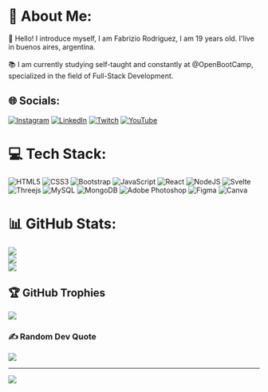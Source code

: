 # 💫 About Me:
🔭 Hello! I introduce myself, I am Fabrizio Rodriguez, I am 19 years old. I'live in buenos aires, argentina.<br><br>📚 I am currently studying self-taught and constantly at @OpenBootCamp, specialized in the field of Full-Stack Development.


## 🌐 Socials:
[![Instagram](https://img.shields.io/badge/Instagram-%23E4405F.svg?logo=Instagram&logoColor=white)](https://www.instagram.com/fabbriu_/) [![LinkedIn](https://img.shields.io/badge/LinkedIn-%230077B5.svg?logo=linkedin&logoColor=white)](https://www.linkedin.com/in/fabrizio-rodriguez-347663216/) [![Twitch](https://img.shields.io/badge/Twitch-%239146FF.svg?logo=Twitch&logoColor=white)](https://www.twitch.tv/fabrox) [![YouTube](https://img.shields.io/badge/YouTube-%23FF0000.svg?logo=YouTube&logoColor=white)](https://www.youtube.com/channel/UCtaHNbpIukErWEE_58vwOOw) 

# 💻 Tech Stack:
![HTML5](https://img.shields.io/badge/html5-%23E34F26.svg?style=plastic&logo=html5&logoColor=white) ![CSS3](https://img.shields.io/badge/css3-%231572B6.svg?style=plastic&logo=css3&logoColor=white) ![Bootstrap](https://img.shields.io/badge/bootstrap-%23563D7C.svg?style=plastic&logo=bootstrap&logoColor=white) ![JavaScript](https://img.shields.io/badge/javascript-%23323330.svg?style=plastic&logo=javascript&logoColor=%23F7DF1E) ![React](https://img.shields.io/badge/react-%2320232a.svg?style=plastic&logo=react&logoColor=%2361DAFB) ![NodeJS](https://img.shields.io/badge/node.js-6DA55F?style=plastic&logo=node.js&logoColor=white) ![Svelte](https://img.shields.io/badge/svelte-%23f1413d.svg?style=plastic&logo=svelte&logoColor=white) ![Threejs](https://img.shields.io/badge/threejs-black?style=plastic&logo=three.js&logoColor=white) ![MySQL](https://img.shields.io/badge/mysql-%2300f.svg?style=plastic&logo=mysql&logoColor=white) ![MongoDB](https://img.shields.io/badge/MongoDB-%234ea94b.svg?style=plastic&logo=mongodb&logoColor=white) ![Adobe Photoshop](https://img.shields.io/badge/adobephotoshop-%2331A8FF.svg?style=plastic&logo=adobephotoshop&logoColor=white) 	![Figma](https://img.shields.io/badge/figma-%23F24E1E.svg?style=plastic&logo=figma&logoColor=white) ![Canva](https://img.shields.io/badge/Canva-%2300C4CC.svg?style=plastic&logo=Canva&logoColor=white)
# 📊 GitHub Stats:
![](https://github-readme-stats.vercel.app/api?username=fabriuDev&theme=react&hide_border=false&include_all_commits=true&count_private=true)<br/>
![](https://github-readme-streak-stats.herokuapp.com/?user=fabriuDev&theme=react&hide_border=false)<br/>
![](https://github-readme-stats.vercel.app/api/top-langs/?username=fabriuDev&theme=react&hide_border=false&include_all_commits=true&count_private=true&layout=compact)

## 🏆 GitHub Trophies
![](https://github-profile-trophy.vercel.app/?username=fabriuDev&theme=discord&no-frame=false&no-bg=false&margin-w=4)

### ✍️ Random Dev Quote
![](https://quotes-github-readme.vercel.app/api?type=horizontal&theme=tokyonight)

---
[![](https://visitcount.itsvg.in/api?id=fabriuDev&icon=2&color=0)](https://visitcount.itsvg.in)

<!-- Proudly created with GPRM ( https://gprm.itsvg.in ) -->
